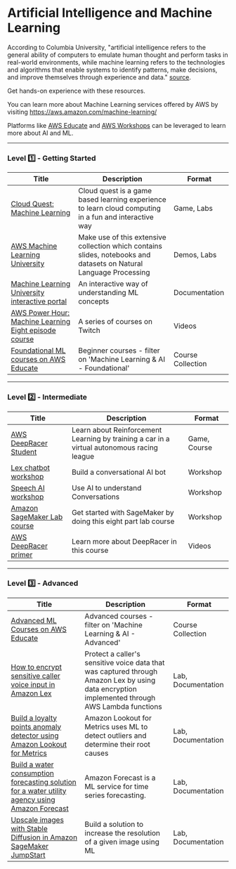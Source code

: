 # Artificial Intelligence and Machine Learning

According to Columbia University, "artificial intelligence refers to the general ability of computers to emulate human thought and perform tasks in real-world environments, while machine learning refers to the technologies and algorithms that enable systems to identify patterns, make decisions, and improve themselves through experience and data." [source](https://ai.engineering.columbia.edu/ai-vs-machine-learning/). 

Get hands-on experience with these resources.

You can learn more about Machine Learning services offered by AWS by visiting https://aws.amazon.com/machine-learning/

Platforms like [AWS Educate](https://www.awseducate.com/) and [AWS Workshops](https://workshops.aws/) can be leveraged to learn more about AI and ML. 

---

### Level :one: - Getting Started

| Title                                                                                                                                                                                                                                                                                                     | Description                                                                                                  | Format        |
|-----------------------------------------------------------------------------------------------------------------------------------------------------------------------------------------------------------------------------------------------------------------------------------------------------------|--------------------------------------------------------------------------------------------------------------|---------------|
| [Cloud Quest: Machine Learning](https://explore.skillbuilder.aws/learn/course/11458/play/42651/play-cloud-quest-cloud-practitioner)                                                                                                                                                                       | Cloud quest is a game based learning experience to learn cloud computing in a fun and interactive way        | Game, Labs    |
| [AWS Machine Learning University](https://github.com/aws-samples/aws-machine-learning-university-accelerated-nlp/) | Make use of this extensive collection which contains slides, notebooks and datasets on Natural Language Processing | Demos, Labs   |
| [Machine Learning University interactive portal](https://mlu-explain.github.io/)                                                                                                                                                                                                                          | An interactive way of understanding ML concepts                                                | Documentation |
| [AWS Power Hour: Machine Learning Eight episode course](https://pages.awscloud.com/global-traincert-twitch-power-hour-machine-learning.html)                                                                                                                                                              | A series of courses on Twitch                                 | Videos        |
| [Foundational ML courses on AWS Educate](https://www.awseducate.com/student/s/)                                                                                                                                                                                                                            | Beginner courses - filter on 'Machine Learning & AI - Foundational'                                                      | Course Collection        |

---

### Level :two: - Intermediate


| Title                                                                                                                                     | Description                                                                                    | Format       |
|-------------------------------------------------------------------------------------------------------------------------------------------|------------------------------------------------------------------------------------------------|--------------|
| [AWS DeepRacer Student](https://aws.amazon.com/deepracer/student/)                                                                        | Learn about Reinforcement Learning by training a car in a virtual autonomous racing league | Game, Course |
| [Lex chatbot workshop](https://catalog.us-east-1.prod.workshops.aws/workshops/1340db0e-94bd-4014-93e9-dcc218b9d796/en-US)                 | Build a conversational AI bot                                 | Workshop     |
| [Speech AI workshop](https://catalog.us-east-1.prod.workshops.aws/workshops/acd49d39-dfcd-429a-83d6-d162b99b4c24/en-US)                   | Use AI to understand Conversations                       | Workshop     |
| [Amazon SageMaker Lab course](https://catalog.us-east-1.prod.workshops.aws/workshops/80ba0ea5-7cf9-4b8c-9d3f-1cd988b6c071/en-US) | Get started with SageMaker by doing this eight part lab course                                 | Workshop     |
| [AWS DeepRacer primer](https://awseducate.instructure.com/courses/750)                                                                    | Learn more about DeepRacer in this course                                                      | Videos       |

---

### Level :three: - Advanced

| Title                                                                                                                                                                                                                                             | Description                                                                                                                                                               | Format             |
|---------------------------------------------------------------------------------------------------------------------------------------------------------------------------------------------------------------------------------------------------|---------------------------------------------------------------------------------------------------------------------------------------------------------------------------|--------------------|
| [Advanced ML Courses on AWS Educate](https://www.awseducate.com/student/s/)                                                                                                                                                                                    | Advanced courses - filter on 'Machine Learning & AI - Advanced'                                                                       | Course Collection              |
| [How to encrypt sensitive caller voice input in Amazon Lex](https://aws.amazon.com/blogs/security/how-to-encrypt-sensitive-caller-authentication-voice-input-in-amazon-lex/)                                                                      | Protect a caller's sensitive voice data that was captured through Amazon Lex by using data encryption implemented through AWS Lambda functions                                                                                                                                     | Lab, Documentation |
| [Build a loyalty points anomaly detector using Amazon Lookout for Metrics](https://aws.amazon.com/blogs/machine-learning/build-a-loyalty-points-anomaly-detector-using-amazon-lookout-for-metrics/)                                               | Amazon Lookout for Metrics uses ML to detect outliers and determine their root causes | Lab, Documentation |
| [Build a water consumption forecasting solution for a water utility agency using Amazon Forecast](https://aws.amazon.com/blogs/machine-learning/build-a-water-consumption-forecasting-solution-for-a-water-utility-agency-using-amazon-forecast/) | Amazon Forecast is a ML service for time series forecasting.                                                                                                  | Lab, Documentation |
| [Upscale images with Stable Diffusion in Amazon SageMaker JumpStart](https://aws.amazon.com/blogs/machine-learning/upscale-images-with-stable-diffusion-in-amazon-sagemaker-jumpstart/)                                                           | Build a solution to increase the resolution of a given image using ML                                               | Lab, Documentation |
